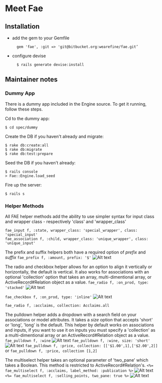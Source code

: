 # Meet Fae

## Installation

* add the gem to your Gemfile

		gem 'fae', :git => 'git@bitbucket.org:wearefine/fae.git’

* configure devise

		$ rails generate devise:install

## Maintainer notes

### Dummy App

There is a dummy app included in the Engine source. To get it running, follow these steps.

Cd to the dummy app:

```
$ cd spec/dummy
```

Create the DB if you haven't already and migrate:

```
$ rake db:create:all
$ rake db:migrate
$ rake db:test:prepare
```

Seed the DB if you haven't already:

```
$ rails console
> Fae::Engine.load_seed
```

Fire up the server:

```
$ rails s
```

### Helper Methods

All FAE helper methods add the ability to use simpler syntax for input class and wrapper class - respectively 'class' and 'wrapper_class'
```
fae_input f, :state, wrapper_class: 'special_wrapper', class: 'special_input'
fae_association f, :child, wrapper_class: 'unique_wrapper', class: 'unique_input'
```

The prefix and suffix helpers both have a required option of *prefix* and *suffix*
`fae_prefix f, :amount, prefix: '$'`
![Alt text](http://www.afinesite.com/fae/fae_prefix.jpg)

The radio and checkbox helper allows for an option to align it vertically or horizontally, the default is vertical. It also works for associations with an optional 'collection' option that takes an array, multi-dimentional array, or ActiveRecord#Relation object as a value.
`fae_radio f, :on_prod, type: 'stacked'`
![Alt text](http://www.afinesite.com/fae/fae_radio_stacked.png)

`fae_checkbox f, :on_prod, type: 'inline'`
![Alt text](http://www.afinesite.com/fae/fae_radio_inline.png)

`fae_radio f, :acclaims, collection: Acclaims.all`

The pulldown helper adds a dropdown with a search field on your associations or model attributes. It takes a *size* option that accepts 'short' or 'long', 'long' is the default. This helper by default works on associations and inputs, if you want to use it on inputs you must specify a 'collection' as a multi-dimentional array or an ActiveRecord#Relation object as a value.
`fae_pulldown f, :wine`
![Alt text](http://www.afinesite.com/fae/long_pulldown.png)
`fae_pulldown f, :wine, size: 'short'`
![Alt text](http://www.afinesite.com/fae/short_pulldown.png)
`fae_pulldown f, :price, collection: [['$1.00',1],['$2.00',2]]` or `fae_pulldown f, :price, collection [1,2]`

The multiselect helper takes an optional parameter of 'two_pane' which takes a Boolean. This method is restricted to ActiveRecord#Relation's.
`<%= fae_multiselect f, :acclaims, label_method: :publication %>`
![Alt text](http://www.afinesite.com/fae/multiselect_dropdown.png)
`<%= fae_multiselect f, :selling_points, two_pane: true %>`
![Alt text](http://www.afinesite.com/fae/multiselect_two_pane.png)





